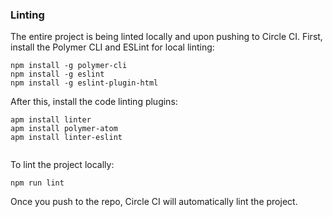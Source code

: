 ### Linting

The entire project is being linted locally and upon pushing to Circle CI. First, install the Polymer CLI and ESLint for local linting:

```
npm install -g polymer-cli
npm install -g eslint
npm install -g eslint-plugin-html
```


After this, install the code linting plugins:
```
apm install linter
apm install polymer-atom
apm install linter-eslint


```

To lint the project locally:
```
npm run lint
```
Once you push to the repo, Circle CI will automatically lint the project.
